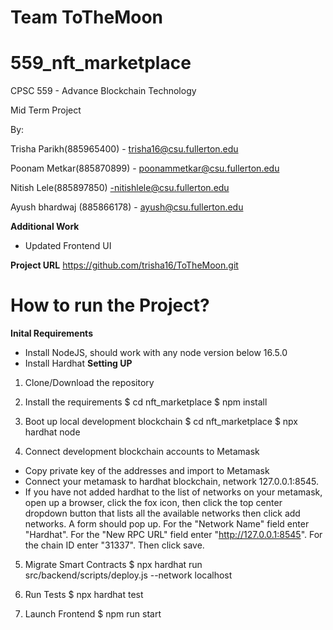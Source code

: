 # Team ToTheMoon
# 559_nft_marketplace

CPSC 559 - Advance Blockchain Technology

Mid Term Project

By:

Trisha Parikh(885965400) - trisha16@csu.fullerton.edu

Poonam Metkar(885870899) - poonammetkar@csu.fullerton.edu

Nitish Lele(885897850) -nitishlele@csu.fullerton.edu

Ayush bhardwaj (885866178) - ayush@csu.fullerton.edu

**Additional Work**
- Updated Frontend UI





**Project URL**
https://github.com/trisha16/ToTheMoon.git

# How to run the Project?
**Inital Requirements**
- Install NodeJS, should work with any node version below 16.5.0
- Install Hardhat
**Setting UP**
1. Clone/Download the repository

2. Install the requirements
$ cd nft_marketplace
$ npm install

3. Boot up local development blockchain
$ cd nft_marketplace
$ npx hardhat node

4. Connect development blockchain accounts to Metamask
- Copy private key of the addresses and import to Metamask
- Connect your metamask to hardhat blockchain, network 127.0.0.1:8545.
- If you have not added hardhat to the list of networks on your metamask, open up a browser, click the fox icon, then click the top center dropdown button that lists all the available networks then click add networks. A form should pop up. For the "Network Name" field enter "Hardhat". For the "New RPC URL" field enter "http://127.0.0.1:8545". For the chain ID enter "31337". Then click save.

5. Migrate Smart Contracts
$ npx hardhat run src/backend/scripts/deploy.js --network localhost

6. Run Tests
$ npx hardhat test


7. Launch Frontend
$ npm run start

